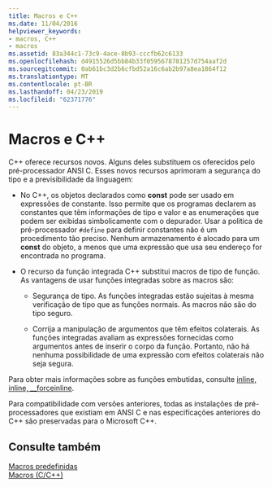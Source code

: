 ```yaml
---
title: Macros e C++
ms.date: 11/04/2016
helpviewer_keywords:
- macros, C++
- macros
ms.assetid: 83a344c1-73c9-4ace-8b93-cccfb62c6133
ms.openlocfilehash: d4915526d5bb84b33f0595678781257d754aaf2d
ms.sourcegitcommit: 0ab61bc3d2b6cfbd52a16c6ab2b97a8ea1864f12
ms.translationtype: MT
ms.contentlocale: pt-BR
ms.lasthandoff: 04/23/2019
ms.locfileid: "62371776"
---
```

# <a name="macros-and-c"></a>Macros e C++
C++ oferece recursos novos. Alguns deles substituem os oferecidos pelo pré-processador ANSI C. Esses novos recursos aprimoram a segurança do tipo e a previsibilidade da linguagem:

- No C++, os objetos declarados como **const** pode ser usado em expressões de constante. Isso permite que os programas declarem as constantes que têm informações de tipo e valor e as enumerações que podem ser exibidas simbolicamente com o depurador. Usar a política de pré-processador `#define` para definir constantes não é um procedimento tão preciso. Nenhum armazenamento é alocado para um **const** do objeto, a menos que uma expressão que usa seu endereço for encontrada no programa.

- O recurso da função integrada C++ substitui macros de tipo de função. As vantagens de usar funções integradas sobre as macros são:

    - Segurança de tipo. As funções integradas estão sujeitas à mesma verificação de tipo que as funções normais. As macros não são do tipo seguro.

    - Corrija a manipulação de argumentos que têm efeitos colaterais. As funções integradas avaliam as expressões fornecidas como argumentos antes de inserir o corpo da função. Portanto, não há nenhuma possibilidade de uma expressão com efeitos colaterais não seja segura.

Para obter mais informações sobre as funções embutidas, consulte [inline, inline, \__forceinline](../cpp/inline-functions-cpp.md).

Para compatibilidade com versões anteriores, todas as instalações de pré-processadores que existiam em ANSI C e nas especificações anteriores do C++ são preservadas para o Microsoft C++.

## <a name="see-also"></a>Consulte também

[Macros predefinidas](../preprocessor/predefined-macros.md)<br/>
[Macros (C/C++)](../preprocessor/macros-c-cpp.md)